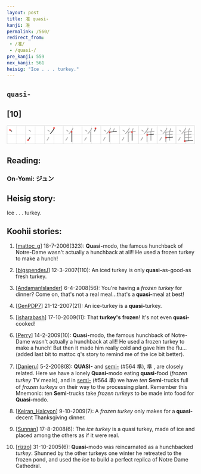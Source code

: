 ```yaml
---
layout: post
title: 准 quasi-
kanji: 准
permalink: /560/
redirect_from:
 - /准/
 - /quasi-/
pre_kanji: 559
nex_kanji: 561
heisig: "Ice . . . turkey."
---
```


## `quasi-`

## [10]

<div class="stroke"><img src="../images/E58786.png" /></div>

## Reading:

### On-Yomi: ジュン

## Heisig story:

Ice . . . turkey.

## Koohii stories:

1) [<a href="http://kanji.koohii.com/profile/mattoc_g">mattoc_g</a>] 18-7-2006(323): <strong>Quasi-</strong>modo, the famous hunchback of Notre-Dame wasn&#039;t actually a hunchback at all!! He used a frozen turkey to make a hunch!

2) [<a href="http://kanji.koohii.com/profile/bigspenderJ">bigspenderJ</a>] 12-3-2007(110): An iced turkey is only<strong> quasi-</strong>as-good-as fresh turkey.

3) [<a href="http://kanji.koohii.com/profile/AndamanIslander">AndamanIslander</a>] 6-4-2008(56): You&#039;re having a <em>frozen turkey</em> for dinner? Come on, that&#039;s not a real meal...that&#039;s a<strong> quasi-</strong>meal at best!

4) [<a href="http://kanji.koohii.com/profile/GenPDP7">GenPDP7</a>] 21-12-2007(21): An ice-turkey is a<strong> quasi-</strong>turkey.

5) [<a href="http://kanji.koohii.com/profile/isharabash">isharabash</a>] 17-10-2009(11): That <strong>turkey&#039;s</strong> <strong>frozen</strong>! It&#039;s not even<strong> quasi-</strong>cooked!

6) [<a href="http://kanji.koohii.com/profile/Perry">Perry</a>] 14-2-2009(10): <strong>Quasi-</strong>modo, the famous hunchback of Notre-Dame wasn&#039;t actually a hunchback at all!! He used a frozen turkey to make a hunch! But then it made him really cold and gave him the flu... (added last bit to mattoc q&#039;s story to remind me of the ice bit better).

7) [<a href="http://kanji.koohii.com/profile/Danieru">Danieru</a>] 5-2-2008(8): <strong>QUASI-</strong> and <a href="../564">semi-</a> (#564 準), 準 , are closely related. Here we have a lonely<strong> Quasi-</strong>modo eating<strong> quasi-</strong>food (<em>frozen turkey</em> TV meals), and in <a href="../564">semi-</a> (#564 準) we have <em>ten</em> <strong>Semi-</strong>trucks full of <em>frozen turkeys</em> on their way to the processing plant. Remember this Mnemonic: ten <strong>Semi-</strong>trucks take <em>frozen turkeys</em> to be made into food for <strong>Quasi-</strong>modo.

8) [<a href="http://kanji.koohii.com/profile/Keiran_Halcyon">Keiran_Halcyon</a>] 9-10-2009(7): A <em>frozen turkey</em> only makes for a<strong> quasi-</strong> decent Thanksgiving dinner.

9) [<a href="http://kanji.koohii.com/profile/Sunnan">Sunnan</a>] 17-8-2008(6): The <em>ice</em> <em>turkey</em> is a quasi turkey, made of ice and placed among the others as if it were real.

10) [<a href="http://kanji.koohii.com/profile/rizzo">rizzo</a>] 31-10-2005(6): <strong>Quasi-</strong>modo was reincarnated as a hunchbacked <em>turkey</em>. Shunned by the other turkeys one winter he retreated to the frozen pond, and used the <em>ice</em> to build a perfect replica of Notre Dame Cathedral.
